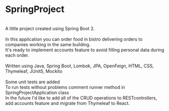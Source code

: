 # SpringProject
</br>
A little project created using Spring Boot 2. </br>
</br>
In this application you can order food in bistro delivering orders to companies working in the same building. </br>
It's ready to implement accounts feature to avoid filling personal data during each order. </br>
</br>
Written using Java, Spring Boot, Lombok, JPA, OpenFeign, HTML, CSS, Thymeleaf, JUnit5, Mockito </br>
</br>
Some unit tests are added</br>
To run tests without problems comment runner method in SpringProjectApplication class
</br>
In the future I'd like to add all of the CRUD operations to RESTcontrollers, add accounts feature and migrate from Thymeleaf to React.
